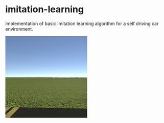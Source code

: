 # imitation-learning
Implementation of basic Imitation learning algorithm for a self driving car environment.

![alt text](https://github.com/Aakarshan-chauhan/imitation-learning/blob/main/CarSIM/PIC/020721-011000-848-570.png?raw=true)

